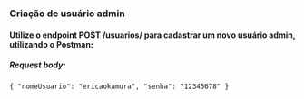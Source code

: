 ### Criação de usuário admin

#### Utilize o endpoint POST /usuarios/ para cadastrar um novo usuário admin, utilizando o Postman:

##### Request body:

`{
    "nomeUsuario": "ericaokamura",
    "senha": "12345678"
}`
